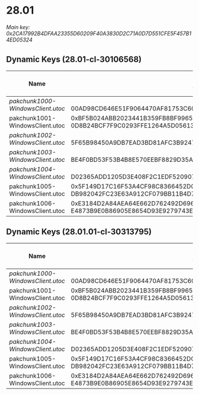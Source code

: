 # 28.01

###### *Main key: 0x2CA17992B4DFAA23355D60209F40A3830D2C71A0D7D551CFE5F457B14ED05324*

## Dynamic Keys (28.01-cl-30106568)

| Name                              | Key</br>GUID                                                                                            | High Res Textures |
|-----------------------------------|---------------------------------------------------------------------------------------------------------|-------------------|
| *pakchunk1000-WindowsClient.utoc*   | </br>00AD98CD646E51F9064470AF81753C60 | ✔️                 |
| pakchunk1001-WindowsClient.utoc   | 0xBF5B024ABB2023441B359FB8BF99659705B59FB33D75A817E06B3163BFE847FE</br>0D8B24BCF7F9C0293FFE1264A5D05613 | ✔️                 |
| *pakchunk1002-WindowsClient.utoc*   | </br>5F65B98450A9DB7EAD3BD81AFC3B9247 | ❌                 |
| *pakchunk1003-WindowsClient.utoc*   | </br>BE4F0BD53F53B4B8E570EEBF8829D35A | ❌                 |
| *pakchunk1004-WindowsClient.utoc*   | </br>D02365ADD1205D3E408F2C1EDF520907 | ❌                 |
| pakchunk1005-WindowsClient.utoc   | 0x5F149D17C16F53A4CF98C8366452DCC4F5C5CA89B7B3921C0E9485CFCADC75F4</br>DB982042FC23E63A912CF079BB11B4D7 | ❌                 |
| pakchunk1006-WindowsClient.utoc   | 0xE3184D2A84AEA64E662D762492D696616337348975B358927667D5230CBD31ED</br>E4873B9E0B86905E8654D93E9279743E | ✔️                 |

## Dynamic Keys (28.01.01-cl-30313795)

| Name                              | Key</br>GUID                                                                                            | High Res Textures |
|-----------------------------------|---------------------------------------------------------------------------------------------------------|-------------------|
| *pakchunk1000-WindowsClient.utoc*   | </br>00AD98CD646E51F9064470AF81753C60 | ✔️                 |
| pakchunk1001-WindowsClient.utoc   | 0xBF5B024ABB2023441B359FB8BF99659705B59FB33D75A817E06B3163BFE847FE</br>0D8B24BCF7F9C0293FFE1264A5D05613 | ✔️                 |
| *pakchunk1002-WindowsClient.utoc*   | </br>5F65B98450A9DB7EAD3BD81AFC3B9247 | ❌                 |
| *pakchunk1003-WindowsClient.utoc*   | </br>BE4F0BD53F53B4B8E570EEBF8829D35A | ❌                 |
| *pakchunk1004-WindowsClient.utoc*   | </br>D02365ADD1205D3E408F2C1EDF520907 | ❌                 |
| pakchunk1005-WindowsClient.utoc   | 0x5F149D17C16F53A4CF98C8366452DCC4F5C5CA89B7B3921C0E9485CFCADC75F4</br>DB982042FC23E63A912CF079BB11B4D7 | ❌                 |
| pakchunk1006-WindowsClient.utoc   | 0xE3184D2A84AEA64E662D762492D696616337348975B358927667D5230CBD31ED</br>E4873B9E0B86905E8654D93E9279743E | ✔️                 |